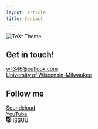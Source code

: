 ```yaml
---
layout: article
title: Contact 
---
```


![TeXt Theme](assets/images/IMG_0634_edit.png)


## Get in touch!
<i class="fa-solid fa-envelope"></i> <a href="mailto:wli346@outlook.com" style="color:#000000;">wli346@outlook.com</a> <br />
<i class="fa-solid fa-graduation-cap"></i> <a href="https://uwm.edu/arts/directory/li-wenxin/" style="color:#000000;">University of Wisconsin-Milwaukee</a> <br />

## Follow me

<i class="fa-brands fa-soundcloud"></i> <a href="https://soundcloud.com/wenxin-li?utm_source=clipboard&utm_medium=text&utm_campaign=social_sharing" style="color:#000000;">Soundcloud</a> <br />
<i class="fa-brands fa-youtube"></i> <a href="https://www.youtube.com/@wenxinli7922" style="color:#000000;">YouTube</a> <br />
<img src="assets/issuu.svg" alt="My Happy SVG" style="height: 1em;width: auto;"/> <a href="https://issuu.com/wenxinlimusic" style="color:#000000;">ISSUU</a> <br />
 

